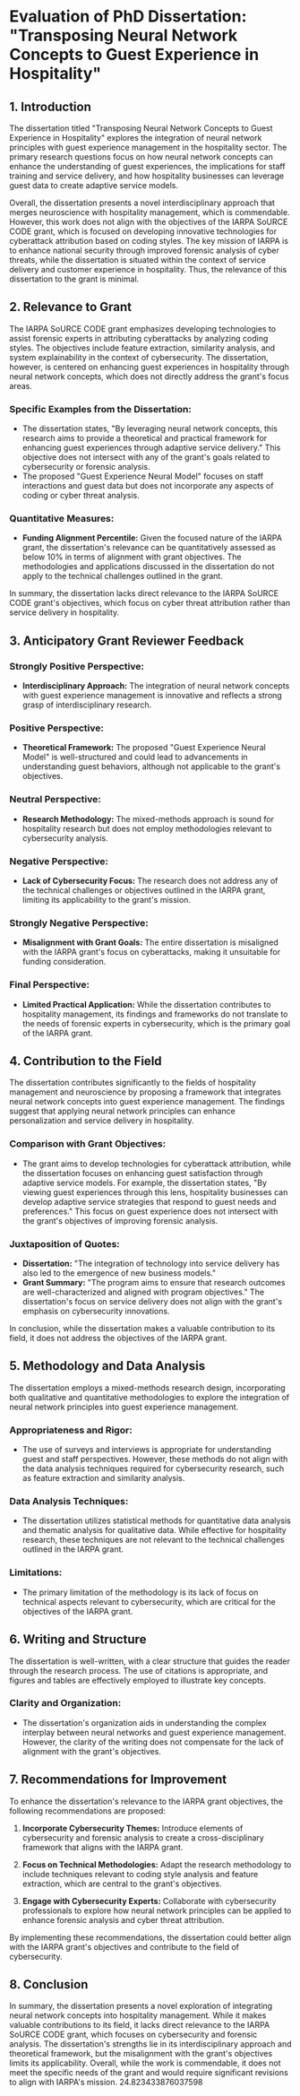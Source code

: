 # Evaluation of PhD Dissertation: "Transposing Neural Network Concepts to Guest Experience in Hospitality"

## 1. Introduction

The dissertation titled "Transposing Neural Network Concepts to Guest Experience in Hospitality" explores the integration of neural network principles with guest experience management in the hospitality sector. The primary research questions focus on how neural network concepts can enhance the understanding of guest experiences, the implications for staff training and service delivery, and how hospitality businesses can leverage guest data to create adaptive service models. 

Overall, the dissertation presents a novel interdisciplinary approach that merges neuroscience with hospitality management, which is commendable. However, this work does not align with the objectives of the IARPA SoURCE CODE grant, which is focused on developing innovative technologies for cyberattack attribution based on coding styles. The key mission of IARPA is to enhance national security through improved forensic analysis of cyber threats, while the dissertation is situated within the context of service delivery and customer experience in hospitality. Thus, the relevance of this dissertation to the grant is minimal.

## 2. Relevance to Grant

The IARPA SoURCE CODE grant emphasizes developing technologies to assist forensic experts in attributing cyberattacks by analyzing coding styles. The objectives include feature extraction, similarity analysis, and system explainability in the context of cybersecurity. The dissertation, however, is centered on enhancing guest experiences in hospitality through neural network concepts, which does not directly address the grant's focus areas.

### Specific Examples from the Dissertation:
- The dissertation states, "By leveraging neural network concepts, this research aims to provide a theoretical and practical framework for enhancing guest experiences through adaptive service delivery." This objective does not intersect with any of the grant's goals related to cybersecurity or forensic analysis.
- The proposed "Guest Experience Neural Model" focuses on staff interactions and guest data but does not incorporate any aspects of coding or cyber threat analysis.

### Quantitative Measures:
- **Funding Alignment Percentile:** Given the focused nature of the IARPA grant, the dissertation's relevance can be quantitatively assessed as below 10% in terms of alignment with grant objectives. The methodologies and applications discussed in the dissertation do not apply to the technical challenges outlined in the grant.

In summary, the dissertation lacks direct relevance to the IARPA SoURCE CODE grant's objectives, which focus on cyber threat attribution rather than service delivery in hospitality.

## 3. Anticipatory Grant Reviewer Feedback

### Strongly Positive Perspective:
- **Interdisciplinary Approach:** The integration of neural network concepts with guest experience management is innovative and reflects a strong grasp of interdisciplinary research.
  
### Positive Perspective:
- **Theoretical Framework:** The proposed "Guest Experience Neural Model" is well-structured and could lead to advancements in understanding guest behaviors, although not applicable to the grant's objectives.

### Neutral Perspective:
- **Research Methodology:** The mixed-methods approach is sound for hospitality research but does not employ methodologies relevant to cybersecurity analysis.

### Negative Perspective:
- **Lack of Cybersecurity Focus:** The research does not address any of the technical challenges or objectives outlined in the IARPA grant, limiting its applicability to the grant's mission.

### Strongly Negative Perspective:
- **Misalignment with Grant Goals:** The entire dissertation is misaligned with the IARPA grant's focus on cyberattacks, making it unsuitable for funding consideration.

### Final Perspective:
- **Limited Practical Application:** While the dissertation contributes to hospitality management, its findings and frameworks do not translate to the needs of forensic experts in cybersecurity, which is the primary goal of the IARPA grant.

## 4. Contribution to the Field

The dissertation contributes significantly to the fields of hospitality management and neuroscience by proposing a framework that integrates neural network concepts into guest experience management. The findings suggest that applying neural network principles can enhance personalization and service delivery in hospitality.

### Comparison with Grant Objectives:
- The grant aims to develop technologies for cyberattack attribution, while the dissertation focuses on enhancing guest satisfaction through adaptive service models. For example, the dissertation states, "By viewing guest experiences through this lens, hospitality businesses can develop adaptive service strategies that respond to guest needs and preferences." This focus on guest experience does not intersect with the grant's objectives of improving forensic analysis.

### Juxtaposition of Quotes:
- **Dissertation:** "The integration of technology into service delivery has also led to the emergence of new business models."
- **Grant Summary:** "The program aims to ensure that research outcomes are well-characterized and aligned with program objectives." The dissertation's focus on service delivery does not align with the grant's emphasis on cybersecurity innovations.

In conclusion, while the dissertation makes a valuable contribution to its field, it does not address the objectives of the IARPA grant.

## 5. Methodology and Data Analysis

The dissertation employs a mixed-methods research design, incorporating both qualitative and quantitative methodologies to explore the integration of neural network principles into guest experience management. 

### Appropriateness and Rigor:
- The use of surveys and interviews is appropriate for understanding guest and staff perspectives. However, these methods do not align with the data analysis techniques required for cybersecurity research, such as feature extraction and similarity analysis.

### Data Analysis Techniques:
- The dissertation utilizes statistical methods for quantitative data analysis and thematic analysis for qualitative data. While effective for hospitality research, these techniques are not relevant to the technical challenges outlined in the IARPA grant.

### Limitations:
- The primary limitation of the methodology is its lack of focus on technical aspects relevant to cybersecurity, which are critical for the objectives of the IARPA grant.

## 6. Writing and Structure

The dissertation is well-written, with a clear structure that guides the reader through the research process. The use of citations is appropriate, and figures and tables are effectively employed to illustrate key concepts.

### Clarity and Organization:
- The dissertation's organization aids in understanding the complex interplay between neural networks and guest experience management. However, the clarity of the writing does not compensate for the lack of alignment with the grant's objectives.

## 7. Recommendations for Improvement

To enhance the dissertation's relevance to the IARPA grant objectives, the following recommendations are proposed:

1. **Incorporate Cybersecurity Themes:** Introduce elements of cybersecurity and forensic analysis to create a cross-disciplinary framework that aligns with the IARPA grant.
  
2. **Focus on Technical Methodologies:** Adapt the research methodology to include techniques relevant to coding style analysis and feature extraction, which are central to the grant's objectives.

3. **Engage with Cybersecurity Experts:** Collaborate with cybersecurity professionals to explore how neural network principles can be applied to enhance forensic analysis and cyber threat attribution.

By implementing these recommendations, the dissertation could better align with the IARPA grant's objectives and contribute to the field of cybersecurity.

## 8. Conclusion

In summary, the dissertation presents a novel exploration of integrating neural network concepts into hospitality management. While it makes valuable contributions to its field, it lacks direct relevance to the IARPA SoURCE CODE grant, which focuses on cybersecurity and forensic analysis. The dissertation's strengths lie in its interdisciplinary approach and theoretical framework, but the misalignment with the grant's objectives limits its applicability. Overall, while the work is commendable, it does not meet the specific needs of the grant and would require significant revisions to align with IARPA's mission. 24.823433876037598
